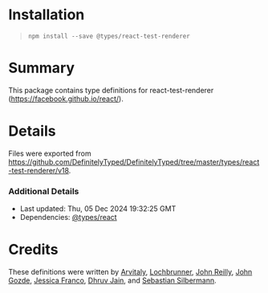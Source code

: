# Installation
> `npm install --save @types/react-test-renderer`

# Summary
This package contains type definitions for react-test-renderer (https://facebook.github.io/react/).

# Details
Files were exported from https://github.com/DefinitelyTyped/DefinitelyTyped/tree/master/types/react-test-renderer/v18.

### Additional Details
 * Last updated: Thu, 05 Dec 2024 19:32:25 GMT
 * Dependencies: [@types/react](https://npmjs.com/package/@types/react)

# Credits
These definitions were written by [Arvitaly](https://github.com/arvitaly), [Lochbrunner](https://github.com/lochbrunner), [John Reilly](https://github.com/johnnyreilly), [John Gozde](https://github.com/jgoz), [Jessica Franco](https://github.com/Jessidhia), [Dhruv Jain](https://github.com/maddhruv), and [Sebastian Silbermann](https://github.com/eps1lon).
